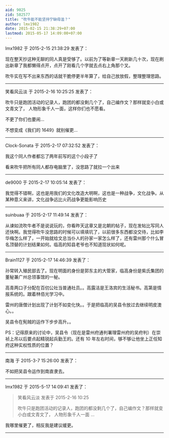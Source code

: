 ```yaml
---
aid: 9025
zid: 582577
title: "吹牛能不能坚持宁缺毋滥？"
author: lmx1982
date: 2015-02-15 21:38:29+07:00
lastmod: 2015-05-17 14:09:00+07:00
---
```


lmx1982 于 2015-2-15 21:38:29 发表了：

现在整天抄这种无聊的同人真是受够了。以前为了等新章一天刷新几十次，现在刷出新章了我都懒得点开，点开了刚看几个字就去点右上角那个叉。

吹牛实在写不出来东西的话就干脆停更半年算了，给自己放放假，整理整理思路。

---

笑看风云淡 于 2015-2-16 10:25:25 发表了：

吹牛只是跑团活动的记录人，跑团的都没剩几个了，自己编作文？那样就变小白或文青文了， 人物形象千人一面，这样你们也不愿看。

不更了你们也要闹...

不想变成《我们的 1649》就别催更...

---

Clock-Sonata 于 2015-2-17 07:32:52 发表了：

我这个同人作者都忘了两年前写的这个小段子了

看来吹牛把所有同人都存电脑里了，没思路了就拉一个出来

---

de9000 于 2015-2-17 10:05:14 发表了：

我觉得不错啊，这也是用我们的文化改造大明啊，这也是一种战争，文化战争。从某种意义来讲，文化战争远比火药战争更能影响历史

---

suinbuaa 于 2015-2-17 11:49:14 发表了：

从谏如流吹牛者不是说说玩的，你看昨天这章又是北朝的帖子，现在发帖比写同人还快啊。我觉得吹牛没思路的时候可以填填坑了，以前很多东西都没交待，比如李华梅怎么样了，一开始就给文总当仆人的孙家一家怎么样了，还有雷州那个什么冒名顶替的计划结果如何。临高的知县老爷也不知道现状如何呢。

---

Brain1127 于 2015-2-17 14:46:39 发表了：

孙常转入殖民部去了。现在明面的身份是郭东主的大管家，临高身份是紫氏集团的董秘兼广州总领事馆的一秘。

高青两口子分配在百仞公社当普通社员。。高露洁是王洛宾的生活秘书。高第是情报系统的。跟着林佰光学习中。

雷州的唐僧计划出现了计划不如变化快。。于是把临高的吴县令放过去继续明皮澳心。。

吴县令在髡贼的运作下步步高升。。

PS：记得原来的讨论中，吴县令（现在是雷州府通判署理雷州府的吴府判）在崇祯上吊以后要点起精锐起兵勤王的。还有 10 年左右时间，够不够让他坐上正任知府这种实权性质的位置？

---

南海 于 2015-3-7 15:26:00 发表了：

不如把吴县令运作到南直隶去。

---

lmx1982 于 2015-5-17 14:09:41 发表了：

> 笑看风云淡 发表于 2015-2-16 10:25
>
> 吹牛只是跑团活动的记录人，跑团的都没剩几个了，自己编作文？那样就变小白或文青文了， 人物形象千人一面 ...

我哪里催更了，相反我是建议缓更。

---
